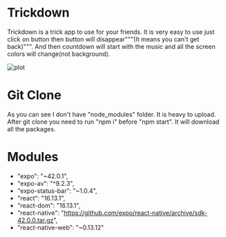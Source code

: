 # Trickdown

Trickdown is a trick app to use for your friends. It is very easy to use just click on button then button will disappear"""(It means you can't get back)""".
And then countdown will start with the music and all the screen colors will change(not background).

![plot](./img/appimg.png)

# Git Clone

As you can see I don't have "node_modules" folder. It is heavy to upload. After git clone you need to run "npm i" before "npm start". It will download all the packages.

# Modules

-    "expo": "~42.0.1",
-    "expo-av": "^9.2.3",
-    "expo-status-bar": "~1.0.4",
-    "react": "16.13.1",
-    "react-dom": "16.13.1",
-    "react-native": "https://github.com/expo/react-native/archive/sdk-42.0.0.tar.gz",
-    "react-native-web": "~0.13.12"
